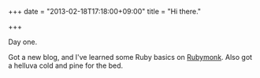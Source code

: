 +++
date = "2013-02-18T17:18:00+09:00"
title = "Hi there."

+++

Day one.

Got a new blog, and I've learned some Ruby basics on [Rubymonk](http://rubymonk.com).  Also got a helluva cold and pine for the bed.

